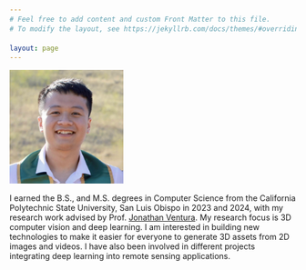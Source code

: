 ```yaml
---
# Feel free to add content and custom Front Matter to this file.
# To modify the layout, see https://jekyllrb.com/docs/themes/#overriding-theme-defaults

layout: page
---
```


<img src="files/profile.jpg" width="200">  


I earned the B.S., and M.S. degrees in Computer Science from the California Polytechnic State University, San Luis Obispo in 2023 and 2024, with my research work advised by Prof. [Jonathan Ventura](https://jonathanventura.github.io/). My research focus is 3D computer vision and deep learning. I am interested in building new technologies to make it easier for everyone to generate 3D assets from 2D images and videos. I have also been involved in different projects integrating deep learning into remote sensing applications.